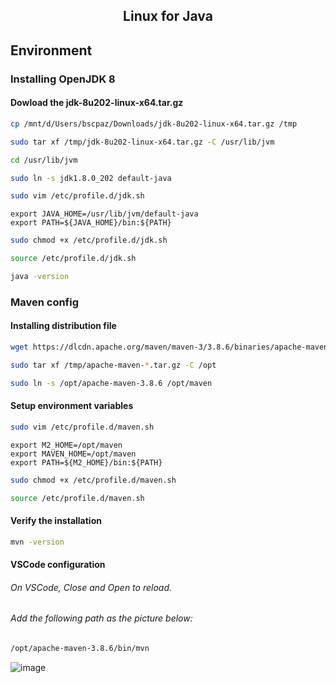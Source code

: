 <h2 align="center">Linux for Java</h2>

## Environment

### Installing OpenJDK 8

#### Dowload the jdk-8u202-linux-x64.tar.gz

```bash
cp /mnt/d/Users/bscpaz/Downloads/jdk-8u202-linux-x64.tar.gz /tmp
```

```bash
sudo tar xf /tmp/jdk-8u202-linux-x64.tar.gz -C /usr/lib/jvm
```

```bash
cd /usr/lib/jvm
```

```bash
sudo ln -s jdk1.8.0_202 default-java
```

```bash
sudo vim /etc/profile.d/jdk.sh
```

```file
export JAVA_HOME=/usr/lib/jvm/default-java
export PATH=${JAVA_HOME}/bin:${PATH}
```

```bash
sudo chmod +x /etc/profile.d/jdk.sh
```

```bash
source /etc/profile.d/jdk.sh
```

```bash
java -version
```

### Maven config

#### Installing distribution file

```bash
wget https://dlcdn.apache.org/maven/maven-3/3.8.6/binaries/apache-maven-3.8.6-bin.tar.gz -P /tmp
```

```bash
sudo tar xf /tmp/apache-maven-*.tar.gz -C /opt
```

```bash
sudo ln -s /opt/apache-maven-3.8.6 /opt/maven
```

#### Setup environment variables

```bash
sudo vim /etc/profile.d/maven.sh
```

```file
export M2_HOME=/opt/maven
export MAVEN_HOME=/opt/maven
export PATH=${M2_HOME}/bin:${PATH}
```

```bash
sudo chmod +x /etc/profile.d/maven.sh
```

```bash
source /etc/profile.d/maven.sh
```

#### Verify the installation

```bash
mvn -version
```

#### VSCode configuration

###### On VSCode, Close and Open to reload.
###### Add the following path as the picture below:

```bash
/opt/apache-maven-3.8.6/bin/mvn
```

![image](https://user-images.githubusercontent.com/9732874/179816973-fea7dee0-e628-4b6e-92a4-b48b5b4f788c.png)

